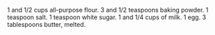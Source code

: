1 and 1/2 cups all-purpose flour.
3 and  1/2 teaspoons baking powder.
1 teaspoon salt.
1 teaspoon white sugar.
1 and 1/4 cups of milk.
1 egg.
3 tablespoons butter, melted.
